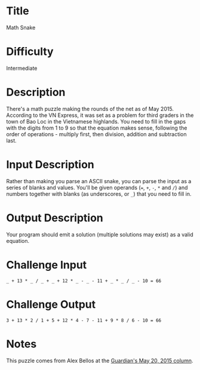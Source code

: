 # Title

Math Snake

# Difficulty

Intermediate

# Description

There's a math puzzle making the rounds of the net as of May 2015. According to the VN Express, it was set as a problem for third graders in the town of Bao Loc in the Vietnamese highlands. You need to fill in the gaps with the digits from 1 to 9 so that the equation makes sense, following the order of operations - multiply first, then division, addition and subtraction last.

# Input Description

Rather than making you parse an ASCII snake, you can parse the input as a series of blanks and values. You'll be given operands (`=`, `+`, `-`, `*` and `/`) and numbers together with blanks (as underscores, or `_`) that you need to fill in. 

# Output Description

Your program should emit a solution (multiple solutions may exist) as a valid equation.

# Challenge Input

    _ + 13 * _ / _ + _ + 12 * _ - _ - 11 + _ * _ / _ - 10 = 66

# Challenge Output

    3 + 13 * 2 / 1 + 5 + 12 * 4 - 7 - 11 + 9 * 8 / 6 - 10 = 66

# Notes

This puzzle comes from Alex Bellos at the [Guardian's May 20, 2015 column](http://www.theguardian.com/science/alexs-adventures-in-numberland/2015/may/20/can-you-do-the-maths-puzzle-for-vietnamese-eight-year-olds-that-has-stumped-parents-and-teachers?CMP=share_btn_tw).
